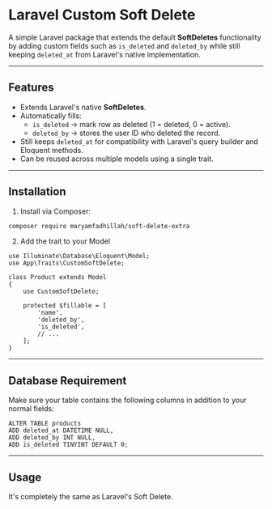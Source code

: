 # Laravel Custom Soft Delete

A simple Laravel package that extends the default **SoftDeletes** functionality by adding custom fields such as `is_deleted` and `deleted_by` while still keeping `deleted_at` from Laravel's native implementation.

---

## Features

- Extends Laravel's native **SoftDeletes**.
- Automatically fills:
  - `is_deleted` → mark row as deleted (1 = deleted, 0 = active).
  - `deleted_by` → stores the user ID who deleted the record.
- Still keeps `deleted_at` for compatibility with Laravel's query builder and Eloquent methods.
- Can be reused across multiple models using a single trait.

---

## Installation

1. Install via Composer:

```bash
composer require maryamfadhillah/soft-delete-extra
```

2. Add the trait to your Model

```
use Illuminate\Database\Eloquent\Model;
use App\Traits\CustomSoftDelete;

class Product extends Model
{
    use CustomSoftDelete;

    protected $fillable = [
        'name',
        'deleted_by',
        'is_deleted',
        // ...
    ];
}
```

----

## Database Requirement

Make sure your table contains the following columns in addition to your normal fields:

```
ALTER TABLE products
ADD deleted_at DATETIME NULL,
ADD deleted_by INT NULL,
ADD is_deleted TINYINT DEFAULT 0;
```

----

## Usage

It's completely the same as Laravel's Soft Delete.
